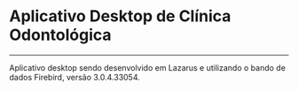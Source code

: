 ﻿# Aplicativo Desktop de Clínica Odontológica
---
Aplicativo desktop sendo desenvolvido em Lazarus e utilizando o bando de dados Firebird, versão 3.0.4.33054.
